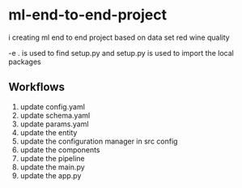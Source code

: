 # ml-end-to-end-project
i creating ml end to end project based on data set red wine quality

-e . is used to find setup.py
and setup.py is used to import the local packages



## Workflows
1. update config.yaml
2. update schema.yaml
3. update params.yaml
4. update the entity
5. update the configuration manager in src config
6. update the components
7. update the pipeline
8. update the main.py
9. update the app.py
